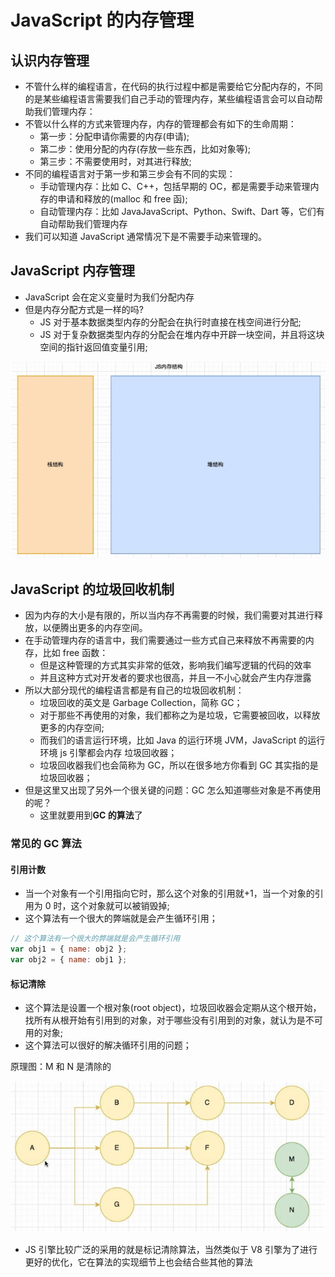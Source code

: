 # JavaScript 的内存管理

## 认识内存管理

- 不管什么样的编程语言，在代码的执行过程中都是需要给它分配内存的，不同的是某些编程语言需要我们自己手动的管理内存，某些编程语言会可以自动帮助我们管理内存：
- 不管以什么样的方式来管理内存，内存的管理都会有如下的生命周期：
  - 第一步：分配申请你需要的内存(申请);
  - 第二步：使用分配的内存(存放一些东西，比如对象等);
  - 第三步：不需要使用时，对其进行释放;
- 不同的编程语言对于第一步和第三步会有不同的实现：
  - 手动管理内存：比如 C、C++，包括早期的 OC，都是需要手动来管理内存的申请和释放的(malloc 和 free 函);
  - 自动管理内存：比如 JavaJavaScript、Python、Swift、Dart 等，它们有自动帮助我们管理内存
- 我们可以知道 JavaScript 通常情况下是不需要手动来管理的。

## JavaScript 内存管理

- JavaScript 会在定义变量时为我们分配内存
- 但是内存分配方式是一样的吗?
  - JS 对于基本数据类型内存的分配会在执行时直接在栈空间进行分配;
  - JS 对于复杂数据类型内存的分配会在堆内存中开辟一块空间，并且将这块空间的指针返回值变量引用;

![JavaScript内存管理](.\img\JavaScript内存管理.jpg)

## JavaScript 的垃圾回收机制

- 因为内存的大小是有限的，所以当内存不再需要的时候，我们需要对其进行释放，以便腾出更多的内存空间。
- 在手动管理内存的语言中，我们需要通过一些方式自己来释放不再需要的内存，比如 free 函数：
  - 但是这种管理的方式其实非常的低效，影响我们编写逻辑的代码的效率
  - 并且这种方式对开发者的要求也很高，并且一不小心就会产生内存泄露
- 所以大部分现代的编程语言都是有自己的垃圾回收机制：
  - 垃圾回收的英文是 Garbage Collection，简称 GC；
  - 对于那些不再使用的对象，我们都称之为是垃圾，它需要被回收，以释放更多的内存空间;
  - 而我们的语言运行环境，比如 Java 的运行环境 JVM，JavaScript 的运行环境 js 引擎都会内存 垃圾回收器；
  - 垃圾回收器我们也会简称为 GC，所以在很多地方你看到 GC 其实指的是垃圾回收器；
- 但是这里又出现了另外一个很关键的问题：GC 怎么知道哪些对象是不再使用的呢？
  - 这里就要用到**GC 的算法**了

### 常见的 GC 算法

#### 引用计数

- 当一个对象有一个引用指向它时，那么这个对象的引用就+1，当一个对象的引用为 0 时，这个对象就可以被销毁掉;
- 这个算法有一个很大的弊端就是会产生循环引用；

```js
// 这个算法有一个很大的弊端就是会产生循环引用
var obj1 = { name: obj2 };
var obj2 = { name: obj1 };
```

#### 标记清除

- 这个算法是设置一个根对象(root object)，垃圾回收器会定期从这个根开始，找所有从根开始有引用到的对象，对于哪些没有引用到的对象，就认为是不可用的对象;
- 这个算法可以很好的解决循环引用的问题；

原理图：M 和 N 是清除的

![标记清除](.\img\标记清除.jpg)

- JS 引擎比较广泛的采用的就是标记清除算法，当然类似于 V8 引擎为了进行更好的优化，它在算法的实现细节上也会结合些其他的算法
